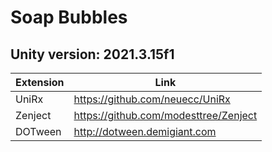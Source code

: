 # Soap Bubbles
## Unity version: 2021.3.15f1
| Extension | Link |
| ------ | ------ |
|UniRx|https://github.com/neuecc/UniRx|
|Zenject|https://github.com/modesttree/Zenject|
|DOTween|http://dotween.demigiant.com|
